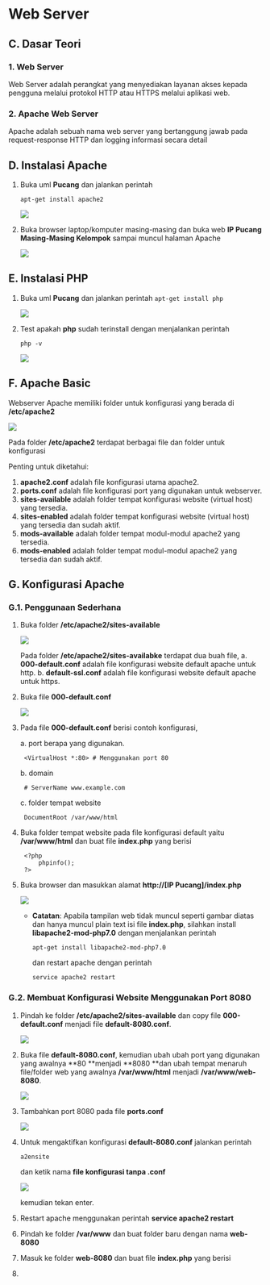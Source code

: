 # Web Server

## C. Dasar Teori
### 1. Web Server
Web Server adalah perangkat yang menyediakan layanan akses kepada pengguna melalui protokol HTTP atau HTTPS melalui aplikasi web.
### 2. Apache Web Server
Apache adalah sebuah nama web server yang bertanggung jawab pada request-response HTTP dan logging informasi secara detail

## D. Instalasi Apache
1. Buka uml **Pucang** dan jalankan perintah

    `apt-get install apache2 `
    
    ![](/WebServer/gambar/1.PNG)
    
2. Buka browser laptop/komputer masing-masing dan buka web **IP Pucang Masing-Masing Kelompok** sampai muncul halaman Apache

    ![](/WebServer/gambar/2.PNG)

## E. Instalasi PHP
1. Buka uml **Pucang** dan jalankan perintah
    `apt-get install php`
    
    ![](/WebServer/gambar/3.PNG)

2. Test apakah **php** sudah terinstall dengan menjalankan perintah

    `php -v`
    
    ![](/WebServer/gambar/4.PNG)

## F. Apache Basic
Webserver Apache memiliki folder untuk konfigurasi yang berada di **/etc/apache2**

![](/WebServer/gambar/5.PNG)

Pada folder **/etc/apache2** terdapat berbagai file dan folder untuk konfigurasi

Penting untuk diketahui:
1. **apache2.conf** adalah file konfigurasi utama apache2.
2. **ports.conf** adalah file konfigurasi port yang digunakan untuk webserver.
3. **sites-available** adalah folder tempat konfigurasi website (virtual host) yang tersedia.
4. **sites-enabled** adalah folder tempat konfigurasi website (virtual host) yang tersedia dan sudah aktif.
5. **mods-available** adalah folder tempat modul-modul apache2 yang tersedia.
6. **mods-enabled** adalah folder tempat modul-modul apache2 yang tersedia dan sudah aktif.

## G. Konfigurasi Apache
### G.1. Penggunaan Sederhana
1. Buka folder **/etc/apache2/sites-available**

    ![](/WebServer/gambar/6.PNG)
    
    Pada folder **/etc/apache2/sites-availabke** terdapat dua buah file,
    a. **000-default.conf** adalah file konfigurasi website default apache untuk http.
    b. **default-ssl.conf** adalah file konfigurasi website default apache untuk https.

2. Buka file **000-default.conf**

    ![](/WebServer/gambar/7.PNG)
3. Pada file **000-default.conf** berisi contoh konfigurasi,

    a. port berapa yang digunakan.
    
        <VirtualHost *:80> # Menggunakan port 80
        
    b. domain
    
        # ServerName www.example.com
        
    c. folder tempat website
    
        DocumentRoot /var/www/html
     
4. Buka folder tempat website pada file konfigurasi default yaitu **/var/www/html** dan buat file **index.php** yang berisi

        <?php
            phpinfo();
        ?>

5. Buka browser dan masukkan alamat **http://[IP Pucang]/index.php**

    ![](/WebServer/gambar/8.PNG)
    
    * **Catatan**:
        Apabila tampilan web tidak muncul seperti gambar diatas dan hanya muncul plain text isi file **index.php**, silahkan install **libapache2-mod-php7.0** dengan menjalankan perintah 
        
        `apt-get install libapache2-mod-php7.0`
        
        dan restart apache dengan perintah
        
        `service apache2 restart`
        
### G.2. Membuat Konfigurasi Website Menggunakan Port 8080
1. Pindah ke folder **/etc/apache2/sites-available** dan copy file **000-default.conf** menjadi file **default-8080.conf**.

    ![](/WebServer/gambar/9.PNG)
    
2. Buka file **default-8080.conf**, kemudian ubah ubah port yang digunakan yang awalnya **80 **menjadi **8080 **dan ubah tempat menaruh file/folder web yang awalnya **/var/www/html** menjadi **/var/www/web-8080**.

    ![](/WebServer/gambar/10.PNG)

3. Tambahkan port 8080 pada file **ports.conf**

    ![](/WebServer/gambar/11.PNG)

4. Untuk mengaktifkan konfigurasi **default-8080.conf** jalankan perintah

    `a2ensite`

    dan ketik nama **file konfigurasi tanpa .conf**
    
    ![](/WebServer/gambar/12.PNG)
    
    kemudian tekan enter.

5. Restart apache menggunakan perintah **service apache2 restart**
6. Pindah ke folder **/var/www** dan buat folder baru dengan nama **web-8080**
7. Masuk ke folder **web-8080** dan buat file **index.php** yang berisi
        <?php
            echo "Hello ini port 8080";
        ?>
    
    
        
8. 




    
    
